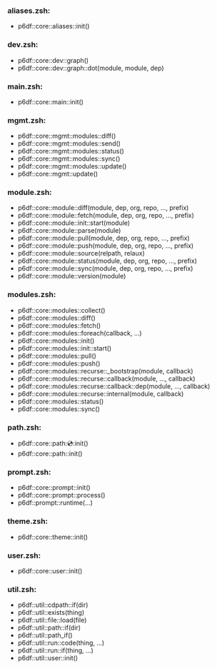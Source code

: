 ### aliases.zsh:
- p6df::core::aliases::init()

### dev.zsh:
- p6df::core::dev::graph()
- p6df::core::dev::graph::dot(module, module, dep)

### main.zsh:
- p6df::core::main::init()

### mgmt.zsh:
- p6df::core::mgmt::modules::diff()
- p6df::core::mgmt::modules::send()
- p6df::core::mgmt::modules::status()
- p6df::core::mgmt::modules::sync()
- p6df::core::mgmt::modules::update()
- p6df::core::mgmt::update()

### module.zsh:
- p6df::core::module::diff(module, dep, org, repo, ..., prefix)
- p6df::core::module::fetch(module, dep, org, repo, ..., prefix)
- p6df::core::module::init::start(module)
- p6df::core::module::parse(module)
- p6df::core::module::pull(module, dep, org, repo, ..., prefix)
- p6df::core::module::push(module, dep, org, repo, ..., prefix)
- p6df::core::module::source(relpath, relaux)
- p6df::core::module::status(module, dep, org, repo, ..., prefix)
- p6df::core::module::sync(module, dep, org, repo, ..., prefix)
- p6df::core::module::version(module)

### modules.zsh:
- p6df::core::modules::collect()
- p6df::core::modules::diff()
- p6df::core::modules::fetch()
- p6df::core::modules::foreach(callback, ...)
- p6df::core::modules::init()
- p6df::core::modules::init::start()
- p6df::core::modules::pull()
- p6df::core::modules::push()
- p6df::core::modules::recurse::_bootstrap(module, callback)
- p6df::core::modules::recurse::callback(module, ..., callback)
- p6df::core::modules::recurse::callback::dep(module, ..., callback)
- p6df::core::modules::recurse::internal(module, callback)
- p6df::core::modules::status()
- p6df::core::modules::sync()

### path.zsh:
- p6df::core::path::cd::init()
- p6df::core::path::init()

### prompt.zsh:
- p6df::core::prompt::init()
- p6df::core::prompt::process()
- p6df::prompt::runtime(...)

### theme.zsh:
- p6df::core::theme::init()

### user.zsh:
- p6df::core::user::init()

### util.zsh:
- p6df::util::cdpath::if(dir)
- p6df::util::exists(thing)
- p6df::util::file::load(file)
- p6df::util::path::if(dir)
- p6df::util::path_if()
- p6df::util::run::code(thing, ...)
- p6df::util::run::if(thing, ...)
- p6df::util::user::init()

